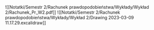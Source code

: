 ![[Notatki/Semestr 2/Rachunek prawdopodobieństwa/Wykłady/Wykład 2/Rachunek_Pr_W2.pdf]]
![[Notatki/Semestr 2/Rachunek prawdopodobieństwa/Wykłady/Wykład 2/Drawing 2023-03-09 11.17.29.excalidraw]]